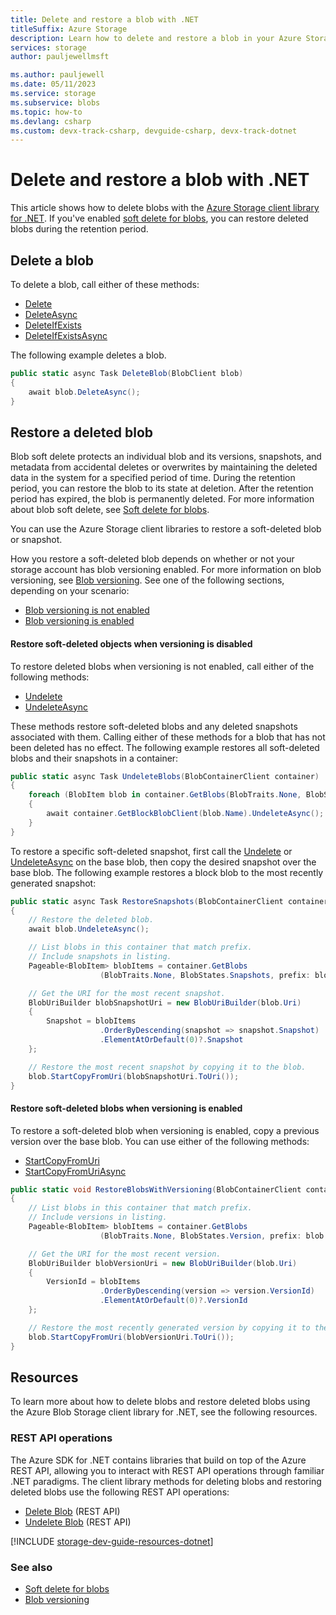 ```yaml
---
title: Delete and restore a blob with .NET
titleSuffix: Azure Storage
description: Learn how to delete and restore a blob in your Azure Storage account using the .NET client library
services: storage
author: pauljewellmsft

ms.author: pauljewell
ms.date: 05/11/2023
ms.service: storage
ms.subservice: blobs
ms.topic: how-to
ms.devlang: csharp
ms.custom: devx-track-csharp, devguide-csharp, devx-track-dotnet
---
```


# Delete and restore a blob with .NET

This article shows how to delete blobs with the [Azure Storage client library for .NET](/dotnet/api/overview/azure/storage). If you've enabled [soft delete for blobs](soft-delete-blob-overview.md), you can restore deleted blobs during the retention period.

## Delete a blob

To delete a blob, call either of these methods:

- [Delete](/dotnet/api/azure.storage.blobs.specialized.blobbaseclient.delete)
- [DeleteAsync](/dotnet/api/azure.storage.blobs.specialized.blobbaseclient.deleteasync)
- [DeleteIfExists](/dotnet/api/azure.storage.blobs.specialized.blobbaseclient.deleteifexists)
- [DeleteIfExistsAsync](/dotnet/api/azure.storage.blobs.specialized.blobbaseclient.deleteifexistsasync)

The following example deletes a blob.

```csharp
public static async Task DeleteBlob(BlobClient blob)
{
    await blob.DeleteAsync();
}
```

## Restore a deleted blob

Blob soft delete protects an individual blob and its versions, snapshots, and metadata from accidental deletes or overwrites by maintaining the deleted data in the system for a specified period of time. During the retention period, you can restore the blob to its state at deletion. After the retention period has expired, the blob is permanently deleted. For more information about blob soft delete, see [Soft delete for blobs](soft-delete-blob-overview.md).

You can use the Azure Storage client libraries to restore a soft-deleted blob or snapshot. 

How you restore a soft-deleted blob depends on whether or not your storage account has blob versioning enabled. For more information on blob versioning, see [Blob versioning](../../storage/blobs/versioning-overview.md). See one of the following sections, depending on your scenario:

- [Blob versioning is not enabled](#restore-soft-deleted-objects-when-versioning-is-disabled)
- [Blob versioning is enabled](#restore-soft-deleted-blobs-when-versioning-is-enabled)

#### Restore soft-deleted objects when versioning is disabled

To restore deleted blobs when versioning is not enabled, call either of the following methods:

- [Undelete](/dotnet/api/azure.storage.blobs.specialized.blobbaseclient.undelete)
- [UndeleteAsync](/dotnet/api/azure.storage.blobs.specialized.blobbaseclient.undeleteasync)

These methods restore soft-deleted blobs and any deleted snapshots associated with them. Calling either of these methods for a blob that has not been deleted has no effect. The following example restores  all soft-deleted blobs and their snapshots in a container:

```csharp
public static async Task UndeleteBlobs(BlobContainerClient container)
{
    foreach (BlobItem blob in container.GetBlobs(BlobTraits.None, BlobStates.Deleted))
    {
        await container.GetBlockBlobClient(blob.Name).UndeleteAsync();
    }
}
```

To restore a specific soft-deleted snapshot, first call the [Undelete](/dotnet/api/azure.storage.blobs.specialized.blobbaseclient.undelete) or [UndeleteAsync](/dotnet/api/azure.storage.blobs.specialized.blobbaseclient.undeleteasync) on the base blob, then copy the desired snapshot over the base blob. The following example restores a block blob to the most recently generated snapshot:

```csharp
public static async Task RestoreSnapshots(BlobContainerClient container, BlobClient blob)
{
    // Restore the deleted blob.
    await blob.UndeleteAsync();

    // List blobs in this container that match prefix.
    // Include snapshots in listing.
    Pageable<BlobItem> blobItems = container.GetBlobs
                    (BlobTraits.None, BlobStates.Snapshots, prefix: blob.Name);

    // Get the URI for the most recent snapshot.
    BlobUriBuilder blobSnapshotUri = new BlobUriBuilder(blob.Uri)
    {
        Snapshot = blobItems
                    .OrderByDescending(snapshot => snapshot.Snapshot)
                    .ElementAtOrDefault(0)?.Snapshot
    };

    // Restore the most recent snapshot by copying it to the blob.
    blob.StartCopyFromUri(blobSnapshotUri.ToUri());
}
```

#### Restore soft-deleted blobs when versioning is enabled

To restore a soft-deleted blob when versioning is enabled, copy a previous version over the base blob. You can use either of the following methods:

- [StartCopyFromUri](/dotnet/api/azure.storage.blobs.specialized.blobbaseclient.startcopyfromuri)
- [StartCopyFromUriAsync](/dotnet/api/azure.storage.blobs.specialized.blobbaseclient.startcopyfromuriasync)

```csharp
public static void RestoreBlobsWithVersioning(BlobContainerClient container, BlobClient blob)
{
    // List blobs in this container that match prefix.
    // Include versions in listing.
    Pageable<BlobItem> blobItems = container.GetBlobs
                    (BlobTraits.None, BlobStates.Version, prefix: blob.Name);

    // Get the URI for the most recent version.
    BlobUriBuilder blobVersionUri = new BlobUriBuilder(blob.Uri)
    {
        VersionId = blobItems
                    .OrderByDescending(version => version.VersionId)
                    .ElementAtOrDefault(0)?.VersionId
    };

    // Restore the most recently generated version by copying it to the base blob.
    blob.StartCopyFromUri(blobVersionUri.ToUri());
}
```

## Resources

To learn more about how to delete blobs and restore deleted blobs using the Azure Blob Storage client library for .NET, see the following resources.

### REST API operations

The Azure SDK for .NET contains libraries that build on top of the Azure REST API, allowing you to interact with REST API operations through familiar .NET paradigms. The client library methods for deleting blobs and restoring deleted blobs use the following REST API operations:

- [Delete Blob](/rest/api/storageservices/delete-blob) (REST API)
- [Undelete Blob](/rest/api/storageservices/undelete-blob) (REST API)

[!INCLUDE [storage-dev-guide-resources-dotnet](../../../includes/storage-dev-guides/storage-dev-guide-resources-dotnet.md)]

### See also

- [Soft delete for blobs](soft-delete-blob-overview.md)
- [Blob versioning](versioning-overview.md)

